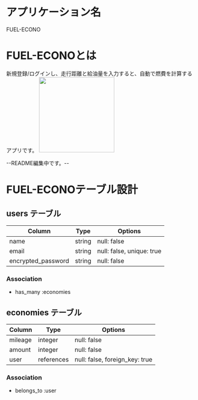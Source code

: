 # アプリケーション名
FUEL-ECONO
# FUEL-ECONOとは
新規登録/ログインし、走行距離と給油量を入力すると、自動で燃費を計算するアプリです。
<img src="https://gyazo.com/ac0c65a1e9e95703af5fd7e9ce85edc4" width="200">

--README編集中です。--



# FUEL-ECONOテーブル設計

## users テーブル

| Column             | Type   | Options                   |
| ------------------ | ------ | ------------------------- |
| name               | string | null: false               |
| email              | string | null: false, unique: true |
| encrypted_password | string | null: false               |

### Association

- has_many :economies


## economies テーブル

| Column  | Type       | Options                        |
| ------- | ---------- | ------------------------------ |
| mileage | integer    | null: false                    |
| amount  | integer    | null: false                    |
| user    | references | null: false, foreign_key: true |

### Association

- belongs_to :user
